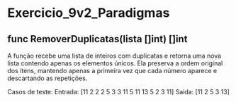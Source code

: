 # Exercicio_9v2_Paradigmas

## func RemoverDuplicatas(lista []int) []int
A função recebe uma lista de inteiros com duplicatas e retorna uma nova lista contendo apenas os elementos únicos.
Ela preserva a ordem original dos itens, mantendo apenas a primeira vez que cada número aparece e descartando as repetições.

Casos de teste: 
    Entrada:  [11 2 2 2 5 3 3 11 5 11 13 5 2 3 11]
    Saida:  [11 2 5 3 13]